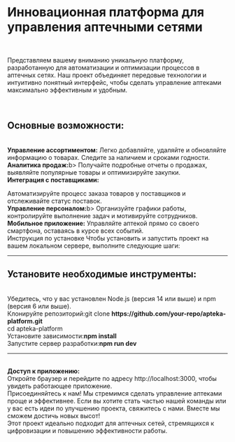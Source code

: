 <h1>Инновационная платформа для управления аптечными сетями</h1>
<br>
<p>Представляем вашему вниманию уникальную платформу, разработанную для автоматизации и оптимизации процессов в аптечных сетях. Наш проект объединяет передовые технологии и интуитивно понятный интерфейс, чтобы сделать управление аптеками максимально эффективным и удобным.</p>
<br>
<h2>Основные возможности:</h2>
<p>
 <br> 
<b>Управление ассортиментом:</b> Легко добавляйте, удаляйте и обновляйте информацию о товарах. Следите за наличием и сроками годности.
<br><b>Аналитика продаж:</b>b> Получайте подробные отчеты о продажах, выявляйте популярные товары и оптимизируйте закупки.
<br><b>Интеграция с поставщиками:</p></b> Автоматизируйте процесс заказа товаров у поставщиков и отслеживайте статус поставок.
<br><b>Управление персоналом:</b>b> Организуйте графики работы, контролируйте выполнение задач и мотивируйте сотрудников.
<br><b>Мобильное приложение:</b> Управляйте аптекой прямо со своего смартфона, оставаясь в курсе всех событий.
<br>Инструкция по установке
Чтобы установить и запустить проект на вашем локальном сервере, выполните следующие шаги:
</p>
<hr>
<h2>Установите необходимые инструменты:</h2>
<p>
<br>Убедитесь, что у вас установлен Node.js (версия 14 или выше) и npm (версия 6 или выше).
<br>Клонируйте репозиторий:git clone <b>https://github.com/your-repo/apteka-platform.git</b>
<br>cd apteka-platform
<br>Установите зависимости:<b>npm install</b>
<br>Запустите сервер разработки:<b>npm run dev</b>
<hr>
<br><b>Доступ к приложению:</b>
<br>Откройте браузер и перейдите по адресу http://localhost:3000, чтобы увидеть работающее приложение.
<br>Присоединяйтесь к нам!
Мы стремимся сделать управление аптеками проще и эффективнее. Если вы хотите стать частью нашей команды или у вас есть идеи по улучшению проекта, свяжитесь с нами. Вместе мы сможем достичь новых высот!
<br>
Этот проект идеально подходит для аптечных сетей, стремящихся к цифровизации и повышению эффективности работы.
